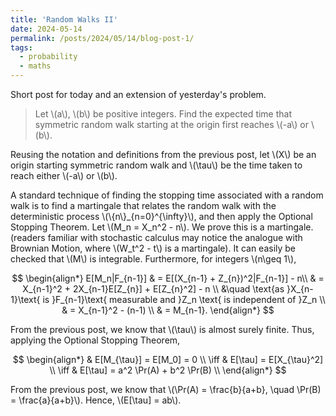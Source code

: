 ```yaml
---
title: 'Random Walks II'
date: 2024-05-14
permalink: /posts/2024/05/14/blog-post-1/
tags:
  - probability 
  - maths
---
```


Short post for today and an extension of yesterday's problem.

> Let \\(a\\), \\(b\\) be positive integers. Find the expected time that symmetric random walk starting at the origin first reaches \\(-a\\) or \\(b\\). 

Reusing the notation and definitions from the previous post, let \\(X\\) be an origin starting symmetric random walk and \\(\tau\\) be the time taken to reach either \\(-a\\) or \\(b\\). 

A standard technique of finding the stopping time associated with a random walk is to find a martingale that relates the random walk with the deterministic process \\(\\{n\\}_{n=0}^{\infty}\\), and then apply the Optional Stopping Theorem. Let \\(M_n = X_n^2 - n\\). We prove this is a martingale. (readers familiar with stochastic calculus may notice the analogue with Brownian Motion, where \\(W_t^2 - t\\) is a martingale). It can easily be checked that \\(M\\) is integrable. Furthermore, for integers \\(n\geq 1\\),

$$
    \begin{align*}
        E[M_n|F_{n-1}] 
        & = E[(X_{n-1} + Z_{n})^2|F_{n-1}] - n\\
        & = X_{n-1}^2 + 2X_{n-1}E[Z_{n}] + E[Z_{n}^2] - n \\
        &\quad \text{as }X_{n-1}\text{ is }F_{n-1}\text{ measurable and }Z_n \text{ is independent of }Z_n \\
        & = X_{n-1}^2 - (n-1) \\
        & = M_{n-1}.
    \end{align*}
$$

From the previous post, we know that \\(\tau\\) is almost surely finite. Thus, applying the Optional Stopping Theorem,

$$
    \begin{align*}
        & E[M_{\tau}]  = E[M_0] = 0 \\
        \iff & E[\tau] = E[X_{\tau}^2]  \\
        \iff & E[\tau] = a^2 \Pr(A) + b^2 \Pr(B) \\
    \end{align*}
$$

From the previous post, we know that \\(\Pr(A) = \frac{b}{a+b}, \quad \Pr(B) = \frac{a}{a+b}\\). Hence, \\(E[\tau] = ab\\).
